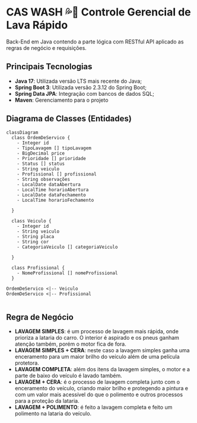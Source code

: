 # CAS WASH 💦🚗  Controle Gerencial de Lava Rápido
Back-End em Java contendo a parte lógica com RESTful API aplicado as regras de negócio e requisições.

## Principais Tecnologias
 - **Java 17**: Utilizada versão LTS mais recente do Java;
 - **Spring Boot 3**: Utilizada versão 2.3.12 do Spring Boot;
 - **Spring Data JPA**: Integração com bancos de dados SQL;
 - **Maven**: Gerenciamento para o projeto

## Diagrama de Classes (Entidades)

```mermaid
classDiagram
  class OrdemDeServico {
    - Integer id
    - TipoLavagem [] tipoLavagem
    - BigDecimal price
    - Prioridade [] prioridade
    - Status [] status
    - String veiculo
    - Profissional [] profissional
    - String observações
    - LocalDate dataAbertura
    - LocalTime horarioAbertura
    - LocalDate dataFechamento
    - LocalTime horarioFechamento

  }

  class Veiculo {
    - Integer id
    - String veiculo
    - String placa
    - String cor
    - CategoriaVeiculo [] categoriaVeiculo

  }

  class Profissional {
    - NomeProfissional [] nomeProfissional
  }

OrdemDeServico <|-- Veiculo
OrdemDeServico <|-- Profissional
  
```
## Regra de Negócio


- **LAVAGEM SIMPLES**: é um processo de lavagem mais rápida, onde prioriza a lataria do carro. O interior é aspirado e os pneus ganham atenção também, porém o motor fica de fora.
- **LAVAGEM SIMPLES + CERA**: neste caso a lavagem simples ganha uma enceramento para um maior brilho do veículo além de uma película protetora.
- **LAVAGEM COMPLETA**: além dos itens da lavagem simples, o motor e a parte de baixo do veículo é lavado também. 
- **LAVAGEM + CERA**: é o processo de lavagem completa junto com o enceramento do veículo, criando maior brilho e protegendo a pintura e com um valor mais acessível do que o polimento e outros processos para a proteção da lataria.
- **LAVAGEM + POLIMENTO**: é feito a lavagem completa e feito um polimento na lataria do veículo.
